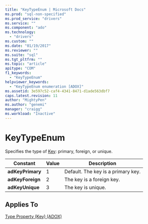 ```yaml
---
title: "KeyTypeEnum | Microsoft Docs"
ms.prod: "sql-non-specified"
ms.prod_service: "drivers"
ms.service: ""
ms.component: "ado"
ms.technology:
  - "drivers"
ms.custom: ""
ms.date: "01/19/2017"
ms.reviewer: ""
ms.suite: "sql"
ms.tgt_pltfrm: ""
ms.topic: "article"
apitype: "COM"
f1_keywords: 
  - "KeyTypeEnum"
helpviewer_keywords: 
  - "KeyTypeEnum enumeration [ADOX]"
ms.assetid: 3e597c52-caf4-4341-8471-d1ade563dbf7
caps.latest.revision: 11
author: "MightyPen"
ms.author: "genemi"
manager: "craigg"
ms.workload: "Inactive"
---
```

# KeyTypeEnum
Specifies the type of [Key](../../../ado/reference/adox-api/key-object-adox.md): primary, foreign, or unique.  
  
|Constant|Value|Description|  
|--------------|-----------|-----------------|  
|**adKeyPrimary**|1|Default. The key is a primary key.|  
|**adKeyForeign**|2|The key is a foreign key.|  
|**adKeyUnique**|3|The key is unique.|  
  
## Applies To  
 [Type Property (Key) (ADOX)](../../../ado/reference/adox-api/type-property-key-adox.md)
